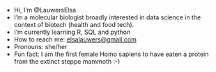 - Hi, I’m @LauwersElsa
- I’m a molecular biologist broadly interested in data science in the context of biotech (health and food tech).
- I’m currently learning R, SQL and python
- How to reach me: elsalauwers@gmail.com
- Pronouns: she/her
- Fun fact: I am the first female Homo sapiens to have eaten a protein from the extinct steppe mammoth :-)

<!---
LauwersElsa/LauwersElsa is a ✨ special ✨ repository because its `README.md` (this file) appears on your GitHub profile.
You can click the Preview link to take a look at your changes.
--->
